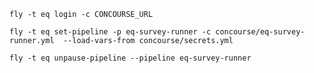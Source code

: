
`fly -t eq login -c CONCOURSE_URL`

`fly -t eq set-pipeline -p eq-survey-runner -c concourse/eq-survey-runner.yml  --load-vars-from concourse/secrets.yml`

`fly -t eq unpause-pipeline --pipeline eq-survey-runner`
